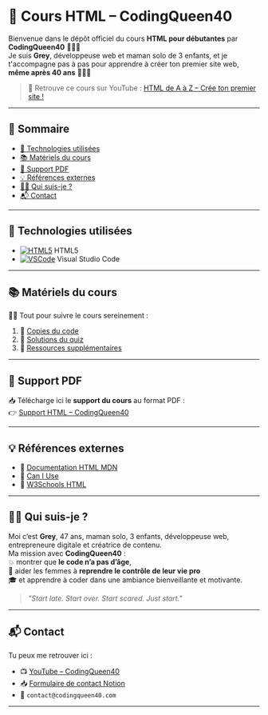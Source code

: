 # 👑 Cours HTML – CodingQueen40

Bienvenue dans le dépôt officiel du cours **HTML pour débutantes** par **CodingQueen40** 👩‍💻✨  
Je suis **Grey**, développeuse web et maman solo de 3 enfants, et je t'accompagne pas à pas pour apprendre à créer ton premier site web, **même après 40 ans** 💪💪🏽

> 🎥 Retrouve ce cours sur YouTube : [HTML de A à Z – Crée ton premier site !](https://youtu.be/fvD2rIYh25c)

---

## 🧭 Sommaire

- [🔧 Technologies utilisées](#-technologies-utilisées)
- [📚 Matériels du cours](#-matériels-du-cours)
- [📎 Support PDF](#-support-pdf)
- [💡 Références externes](#-références-externes)
- [🙋‍♀️ Qui suis-je ?](#-qui-suis-je-)
- [📬 Contact](#-contact)

---

## 🔧 Technologies utilisées

- [![HTML5][html-badge]][html-url] HTML5
- [![VSCode][vscode-badge]][vscode-url] Visual Studio Code

---

## 📚 Matériels du cours

🧑‍🍳 Tout pour suivre le cours sereinement :
1. 📄 [Copies du code](1-copie-du-code)
2. 🧠 [Solutions du quiz](2-solutions-quiz)
3. 🌈 [Ressources supplémentaires](3-extra)

---

## 📎 Support PDF

📥 Télécharge ici le **support du cours** au format PDF :  
👉 [Support HTML – CodingQueen40](https://codingqueen40.github.io/references/Support-HTML.pdf)

---

## 💡 Références externes

- 🔗 [Documentation HTML MDN](https://developer.mozilla.org/fr/docs/Web/HTML)
- 🔗 [Can I Use](https://caniuse.com/)
- 🔗 [W3Schools HTML](https://www.w3schools.com/html/)

---

## 🙋‍♀️ Qui suis-je ?

Moi c’est **Grey**, 47 ans, maman solo, 3 enfants, développeuse web, entrepreneure digitale et créatrice de contenu.  
Ma mission avec **CodingQueen40** :  
💥 montrer que **le code n’a pas d’âge**,  
🎯 aider les femmes à **reprendre le contrôle de leur vie pro**  
🎓 et apprendre à coder dans une ambiance bienveillante et motivante.

> *"Start late. Start over. Start scared. Just start."*

---

## 📬 Contact

Tu peux me retrouver ici :
- 📺 [YouTube – CodingQueen40](https://youtube.com/@codingqueen40)
- 📥 [Formulaire de contact Notion](https://notionforms.io/forms/contact-codingqueen40)
- 📧 `contact@codingqueen40.com`

---

[html-badge]: https://img.shields.io/badge/-HTML5-E34F26?logo=html5&logoColor=white&style=flat
[html-url]: https://developer.mozilla.org/fr/docs/Web/HTML
[vscode-badge]: https://img.shields.io/badge/-VSCode-007ACC?logo=visualstudiocode&logoColor=white&style=flat
[vscode-url]: https://code.visualstudio.com/